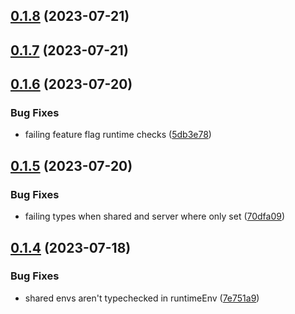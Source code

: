 

## [0.1.8](https://github.com/tonik/env-plus/compare/0.1.7...0.1.8) (2023-07-21)

## [0.1.7](https://github.com/tonik/env-plus/compare/0.1.6...0.1.7) (2023-07-21)

## [0.1.6](https://github.com/tonik/env-plus/compare/0.1.5...0.1.6) (2023-07-20)


### Bug Fixes

* failing feature flag runtime checks ([5db3e78](https://github.com/tonik/env-plus/commit/5db3e786f01fb88ec1a9128e1f6c0f6d35c762a9))

## [0.1.5](https://github.com/tonik/env-plus/compare/0.1.4...0.1.5) (2023-07-20)


### Bug Fixes

* failing types when shared and server where only set ([70dfa09](https://github.com/tonik/env-plus/commit/70dfa0902722a91c9d7451d1a2d117c9c3b9aa47))

## [0.1.4](https://github.com/tonik/env-plus/compare/0.1.3...0.1.4) (2023-07-18)


### Bug Fixes

* shared envs aren't typechecked in runtimeEnv ([7e751a9](https://github.com/tonik/env-plus/commit/7e751a9bd3df18fa72a52c168271c08cb979d1a7))